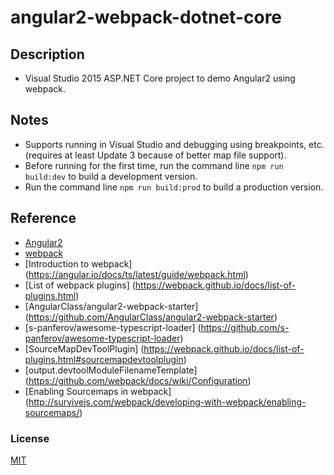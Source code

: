 # angular2-webpack-dotnet-core
## Description
* Visual Studio 2015 ASP.NET Core project to demo Angular2 using webpack.

## Notes
* Supports running in Visual Studio and debugging using breakpoints, etc. (requires at least Update 3 because of better map file support).
* Before running for the first time, run the command line `npm run build:dev` to build a development version.
* Run the command line `npm run build:prod` to build a production version.

## Reference
* [Angular2](https://angular.io/)
* [webpack](https://github.com/webpack/webpack)
* [Introduction to webpack] (https://angular.io/docs/ts/latest/guide/webpack.html)
* [List of webpack plugins] (https://webpack.github.io/docs/list-of-plugins.html)
* [AngularClass/angular2-webpack-starter] (https://github.com/AngularClass/angular2-webpack-starter)
* [s-panferov/awesome-typescript-loader] (https://github.com/s-panferov/awesome-typescript-loader)
* [SourceMapDevToolPlugin] (https://webpack.github.io/docs/list-of-plugins.html#sourcemapdevtoolplugin)
* [output.devtoolModuleFilenameTemplate] (https://github.com/webpack/docs/wiki/Configuration)
* [Enabling Sourcemaps in webpack] (http://survivejs.com/webpack/developing-with-webpack/enabling-sourcemaps/)

### License
[MIT](http://opensource.org/licenses/MIT)